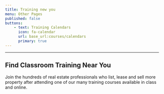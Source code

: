 ```yaml
---
title: Training new you
menu: Other Pages
published: false
buttons:
    - text: Training Calendars
      icon: fa-calendar
      url: base_url:courses/calendars
      primary: true
---
```


___

## Find Classroom Training Near You

Join the hundreds of real estate professionals who list, lease and sell more property after attending one of our many training courses available in class and online.
